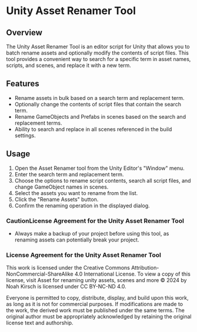 # Unity Asset Renamer Tool

## Overview
The Unity Asset Renamer Tool is an editor script for Unity that allows you to batch rename assets and optionally modify the contents of script files. This tool provides a convenient way to search for a specific term in asset names, scripts, and scenes, and replace it with a new term.

## Features
- Rename assets in bulk based on a search term and replacement term.
- Optionally change the contents of script files that contain the search term.
- Rename GameObjects and Prefabs in scenes based on the search and replacement terms.
- Ability to search and replace in all scenes referenced in the build settings.

## Usage
1. Open the Asset Renamer tool from the Unity Editor's "Window" menu.
2. Enter the search term and replacement term.
3. Choose the options to rename script contents, search all script files, and change GameObject names in scenes.
4. Select the assets you want to rename from the list.
5. Click the "Rename Assets" button.
6. Confirm the renaming operation in the displayed dialog.

### CautionLicense Agreement for the Unity Asset Renamer Tool
- Always make a backup of your project before using this tool, as renaming assets can potentially break your project.


 
### License Agreement for the Unity Asset Renamer Tool

This work is licensed under the Creative Commons Attribution-NonCommercial-ShareAlike 4.0 International License. To view a copy of this license, visit Asset for renaming unity assets, scenes and more © 2024 by Noah Kirsch is licensed under CC BY-NC-ND 4.0.

Everyone is permitted to copy, distribute, display, and build upon this work, as long as it is not for commercial purposes. If modifications are made to the work, the derived work must be published under the same terms. The original author must be appropriately acknowledged by retaining the original license text and authorship.
